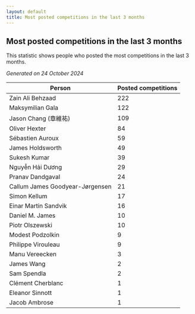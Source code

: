 ```yaml
---
layout: default
title: Most posted competitions in the last 3 months
---
```

## Most posted competitions in the last 3 months
This statistic shows people who posted the most competitions in the last 3 months.

*Generated on 24 October 2024*

| Person | Posted competitions |
| --- | --- |
| Zain Ali Behzaad | 222 |
| Maksymilian Gala | 122 |
| Jason Chang (章維祐) | 109 |
| Oliver Hexter | 84 |
| Sébastien Auroux | 59 |
| James Holdsworth | 49 |
| Sukesh Kumar | 39 |
| Nguyễn Hải Dương | 29 |
| Pranav Dandgaval | 24 |
| Callum James Goodyear-Jørgensen | 21 |
| Simon Kellum | 17 |
| Einar Martin Sandvik | 16 |
| Daniel M. James | 10 |
| Piotr Olszewski | 10 |
| Modest Podzolkin | 9 |
| Philippe Virouleau | 9 |
| Manu Vereecken | 3 |
| James Wang | 2 |
| Sam Spendla | 2 |
| Clément Cherblanc | 1 |
| Eleanor Sinnott | 1 |
| Jacob Ambrose | 1 |

